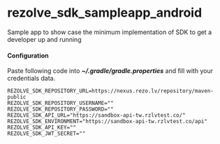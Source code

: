 # rezolve_sdk_sampleapp_android
Sample app to show case the minimum implementation of SDK to get a developer up and running

#### Configuration
Paste following code into ***~/.gradle/gradle.properties*** and fill with your credentials data.
```
REZOLVE_SDK_REPOSITORY_URL=https://nexus.rezo.lv/repository/maven-public
REZOLVE_SDK_REPOSITORY_USERNAME=""
REZOLVE_SDK_REPOSITORY_PASSWORD=""
REZOLVE_SDK_API_URL="https://sandbox-api-tw.rzlvtest.co/"
REZOLVE_SDK_ENVIRONMENT="https://sandbox-api-tw.rzlvtest.co/api"
REZOLVE_SDK_API_KEY=""
REZOLVE_SDK_JWT_SECRET=""
```
